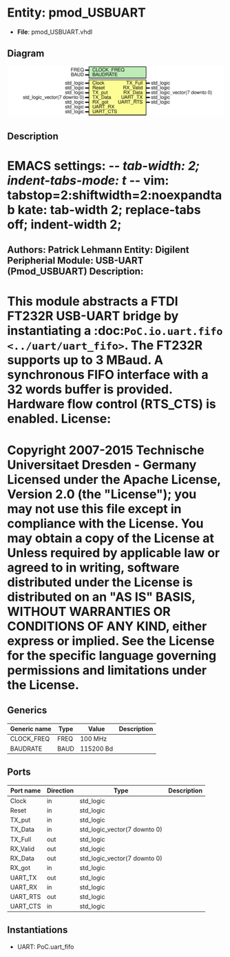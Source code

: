 # Entity: pmod_USBUART

- **File**: pmod_USBUART.vhdl
## Diagram

![Diagram](pmod_USBUART.svg "Diagram")
## Description

EMACS settings: -*-  tab-width: 2; indent-tabs-mode: t -*-
vim: tabstop=2:shiftwidth=2:noexpandtab
kate: tab-width 2; replace-tabs off; indent-width 2;
=============================================================================
Authors:				 	Patrick Lehmann
Entity:				 	Digilent Peripherial Module: USB-UART (Pmod_USBUART)
Description:
-------------------------------------
This module abstracts a FTDI FT232R USB-UART bridge by instantiating a
:doc:`PoC.io.uart.fifo <../uart/uart_fifo>`. The FT232R supports up to
3 MBaud. A synchronous FIFO interface with a 32 words buffer is provided.
Hardware flow control (RTS_CTS) is enabled.
License:
=============================================================================
Copyright 2007-2015 Technische Universitaet Dresden - Germany
Licensed under the Apache License, Version 2.0 (the "License");
you may not use this file except in compliance with the License.
You may obtain a copy of the License at
Unless required by applicable law or agreed to in writing, software
distributed under the License is distributed on an "AS IS" BASIS,
WITHOUT WARRANTIES OR CONDITIONS OF ANY KIND, either express or implied.
See the License for the specific language governing permissions and
limitations under the License.
=============================================================================
## Generics

| Generic name | Type | Value     | Description |
| ------------ | ---- | --------- | ----------- |
| CLOCK_FREQ   | FREQ | 100 MHz   |             |
| BAUDRATE     | BAUD | 115200 Bd |             |
## Ports

| Port name | Direction | Type                         | Description |
| --------- | --------- | ---------------------------- | ----------- |
| Clock     | in        | std_logic                    |             |
| Reset     | in        | std_logic                    |             |
| TX_put    | in        | std_logic                    |             |
| TX_Data   | in        | std_logic_vector(7 downto 0) |             |
| TX_Full   | out       | std_logic                    |             |
| RX_Valid  | out       | std_logic                    |             |
| RX_Data   | out       | std_logic_vector(7 downto 0) |             |
| RX_got    | in        | std_logic                    |             |
| UART_TX   | out       | std_logic                    |             |
| UART_RX   | in        | std_logic                    |             |
| UART_RTS  | out       | std_logic                    |             |
| UART_CTS  | in        | std_logic                    |             |
## Instantiations

- UART: PoC.uart_fifo
